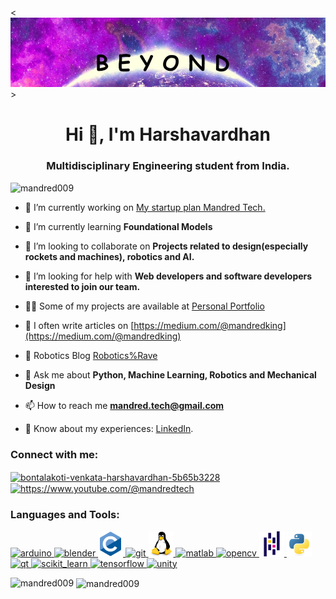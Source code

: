 <![Header](./pngtree-planet-nebula-banner-background-image_259525.jpg)>
<h1 align="center">Hi 👋, I'm Harshavardhan</h1>
<h3 align="center">Multidisciplinary Engineering student from India.</h3>

<p align="left"> <img src="https://komarev.com/ghpvc/?username=mandred009&label=Profile%20views&color=0e75b6&style=flat-square" alt="mandred009" /> </p>

- 🔭 I’m currently working on [My startup plan Mandred Tech.](https://github.com/Mandred-Tech)

- 🌱 I’m currently learning **Foundational Models**

- 👯 I’m looking to collaborate on **Projects related to design(especially rockets and machines), robotics and AI.**

- 🤝 I’m looking for help with **Web developers and software developers interested to join our team.**

- 👨‍💻 Some of my projects are available at [Personal Portfolio](https://mandred009.github.io/)

- 📝 I often write articles on [https://medium.com/@mandredking](https://medium.com/@mandredking)
  
- 📝 Robotics Blog [Robotics%Rave](https://roboticsrave.blogspot.com/)

- 💬 Ask me about **Python, Machine Learning, Robotics and Mechanical Design**

- 📫 How to reach me **mandred.tech@gmail.com**

- 📄 Know about my experiences: [LinkedIn](https://www.linkedin.com/in/bontalakoti-venkata-harshavardhan-5b65b3228/).


<h3 align="left">Connect with me:</h3>
<p align="left">
<a href="https://linkedin.com/in/bontalakoti-venkata-harshavardhan-5b65b3228" target="blank"><img align="center" src="https://raw.githubusercontent.com/rahuldkjain/github-profile-readme-generator/master/src/images/icons/Social/linked-in-alt.svg" alt="bontalakoti-venkata-harshavardhan-5b65b3228" height="30" width="40" /></a>
<a href="https://www.youtube.com/@mandredtech" target="blank"><img align="center" src="https://raw.githubusercontent.com/rahuldkjain/github-profile-readme-generator/master/src/images/icons/Social/youtube.svg" alt="https://www.youtube.com/@mandredtech" height="30" width="40" /></a>
</p>

<h3 align="left">Languages and Tools:</h3>
<p align="left"> <a href="https://www.arduino.cc/" target="_blank" rel="noreferrer"> <img src="https://cdn.worldvectorlogo.com/logos/arduino-1.svg" alt="arduino" width="40" height="40"/> </a> <a href="https://www.blender.org/" target="_blank" rel="noreferrer"> <img src="https://download.blender.org/branding/community/blender_community_badge_white.svg" alt="blender" width="40" height="40"/> </a> <a href="https://www.cprogramming.com/" target="_blank" rel="noreferrer"> <img src="https://raw.githubusercontent.com/devicons/devicon/master/icons/c/c-original.svg" alt="c" width="40" height="40"/> </a> <a href="https://git-scm.com/" target="_blank" rel="noreferrer"> <img src="https://www.vectorlogo.zone/logos/git-scm/git-scm-icon.svg" alt="git" width="40" height="40"/> </a> <a href="https://www.linux.org/" target="_blank" rel="noreferrer"> <img src="https://raw.githubusercontent.com/devicons/devicon/master/icons/linux/linux-original.svg" alt="linux" width="40" height="40"/> </a> <a href="https://www.mathworks.com/" target="_blank" rel="noreferrer"> <img src="https://upload.wikimedia.org/wikipedia/commons/2/21/Matlab_Logo.png" alt="matlab" width="40" height="40"/> </a> <a href="https://opencv.org/" target="_blank" rel="noreferrer"> <img src="https://www.vectorlogo.zone/logos/opencv/opencv-icon.svg" alt="opencv" width="40" height="40"/> </a> <a href="https://pandas.pydata.org/" target="_blank" rel="noreferrer"> <img src="https://raw.githubusercontent.com/devicons/devicon/2ae2a900d2f041da66e950e4d48052658d850630/icons/pandas/pandas-original.svg" alt="pandas" width="40" height="40"/> </a> <a href="https://www.python.org" target="_blank" rel="noreferrer"> <img src="https://raw.githubusercontent.com/devicons/devicon/master/icons/python/python-original.svg" alt="python" width="40" height="40"/> </a> <a href="https://www.qt.io/" target="_blank" rel="noreferrer"> <img src="https://upload.wikimedia.org/wikipedia/commons/0/0b/Qt_logo_2016.svg" alt="qt" width="40" height="40"/> </a> <a href="https://scikit-learn.org/" target="_blank" rel="noreferrer"> <img src="https://upload.wikimedia.org/wikipedia/commons/0/05/Scikit_learn_logo_small.svg" alt="scikit_learn" width="40" height="40"/> </a> <a href="https://www.tensorflow.org" target="_blank" rel="noreferrer"> <img src="https://www.vectorlogo.zone/logos/tensorflow/tensorflow-icon.svg" alt="tensorflow" width="40" height="40"/> </a> <a href="https://unity.com/" target="_blank" rel="noreferrer"> <img src="https://www.vectorlogo.zone/logos/unity3d/unity3d-icon.svg" alt="unity" width="40" height="40"/> </a> </p>

<p><img align="left" src="https://github-readme-stats.vercel.app/api/top-langs?username=mandred009&show_icons=true&locale=en&layout=compact" alt="mandred009" /></p>

<p>&nbsp;<img align="center" src="https://github-readme-stats.vercel.app/api?username=mandred009&show_icons=true&theme=dark&locale=en" alt="mandred009" /></p>
